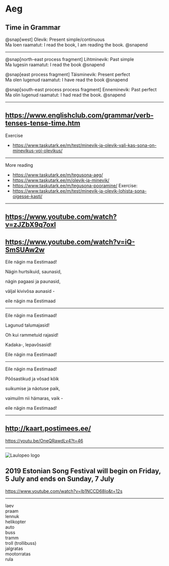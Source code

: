 # Aeg

Time in Grammar
---

@snap[west]
Olevik: Present simple/continuous<br/>
Ma loen raamatut: I read the book, I am reading the book.
@snapend

---

@snap[north-east process fragment]
Lihtminevik: Past simple<br/>
Ma lugesin raamatut: I read the book
@snapend

@snap[east process fragment]
Täisminevik: Present perfect<br/>
Ma olen lugenud raamatut: I have read the book
@snapend

@snap[south-east process process fragment]
Enneminevik: Past perfect<br/>
Ma olin lugenud raamatut: I had read the book.
@snapend

---
https://www.englishclub.com/grammar/verb-tenses-tense-time.htm
---
Exercise
- https://www.taskutark.ee/m/test/minevik-ja-olevik-vali-kas-sona-on-minevikus-voi-olevikus/

---
More reading
- https://www.taskutark.ee/m/tegusona-aeg/
- https://www.taskutark.ee/m/olevik-ja-minevik/
- https://www.taskutark.ee/m/tegusona-pooramine/
Exercise:
- https://www.taskutark.ee/m/test/minevik-ja-olevik-lohista-sona-oigesse-kasti/

---

https://www.youtube.com/watch?v=zJZbX9q7oxI
---
https://www.youtube.com/watch?v=iQ-SmSUAw2w
---

Eile nägin ma Eestimaad!

Nägin hurtsikuid, saunasid,

nägin pagaasi ja paunasid,

väljal kivivõsa aunasid -

eile nägin ma Eestimaad

---

Eile nägin ma Eestimaad!

Lagunud talumajasid!

Oh kui rammetuid rajasid!

Kadaka-, lepavõsasid!

Eile nägin ma Eestimaad!

---

Eile nägin ma Eestimaad!

Põõsastikud ja võsad kõik

suikumise ja näotuse paik,

vaimuilm nii hämaras, vaik -

eile nägin ma Eestimaad!

---
http://kaart.postimees.ee/
---

https://youtu.be/OneQRawdLv4?t=46

---


![Laulopeo logo](https://2019.laulupidu.ee/wp-content/themes/laulupidu2019-main/theme/images/header-logo.png)

2019 Estonian Song Festival will begin on
Friday, 5 July
and ends on
Sunday, 7 July
---

https://www.youtube.com/watch?v=Ib1NCCD68lo&t=12s

---
laev<br/>
praam<br/>
lennuk<br/>
helikopter<br/>
auto<br/>
buss<br/>
tramm<br/>
troll (trollibuss)<br/>
jalgratas<br/>
mootorratas<br/>
rula<br/>
